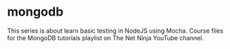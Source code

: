 # mongodb
This series is about learn basic testing in NodeJS using Mocha.
Course files for the MongoDB tutorials playlist on The Net Ninja YouTube channel.
